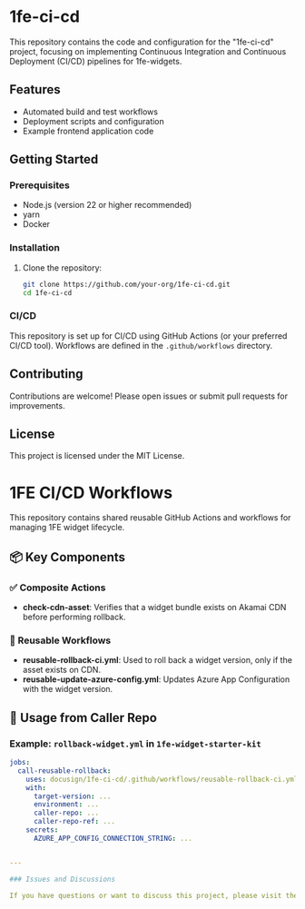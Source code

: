 # 1fe-ci-cd

This repository contains the code and configuration for the "1fe-ci-cd" project, focusing on implementing Continuous Integration and Continuous Deployment (CI/CD) pipelines for 1fe-widgets.

## Features

- Automated build and test workflows
- Deployment scripts and configuration
- Example frontend application code

## Getting Started

### Prerequisites

- Node.js (version 22 or higher recommended)
- yarn
- Docker

### Installation

1. Clone the repository:
   ```sh
   git clone https://github.com/your-org/1fe-ci-cd.git
   cd 1fe-ci-cd
   ```

### CI/CD

This repository is set up for CI/CD using GitHub Actions (or your preferred CI/CD tool). Workflows are defined in the `.github/workflows` directory.

## Contributing

Contributions are welcome! Please open issues or submit pull requests for improvements.

## License

This project is licensed under the MIT License.

# 1FE CI/CD Workflows

This repository contains shared reusable GitHub Actions and workflows for managing 1FE widget lifecycle.

## 📦 Key Components

### ✅ Composite Actions
- **check-cdn-asset**: Verifies that a widget bundle exists on Akamai CDN before performing rollback.

### 🔁 Reusable Workflows
- **reusable-rollback-ci.yml**: Used to roll back a widget version, only if the asset exists on CDN.
- **reusable-update-azure-config.yml**: Updates Azure App Configuration with the widget version.

## 📌 Usage from Caller Repo

### Example: `rollback-widget.yml` in `1fe-widget-starter-kit`

```yaml
jobs:
  call-reusable-rollback:
    uses: docusign/1fe-ci-cd/.github/workflows/reusable-rollback-ci.yml@main
    with:
      target-version: ...
      environment: ...
      caller-repo: ...
      caller-repo-ref: ...
    secrets:
      AZURE_APP_CONFIG_CONNECTION_STRING: ...


---

### Issues and Discussions

If you have questions or want to discuss this project, please visit the [Issues](https://github.com/docusign/1fe/issues) or [Discussions](https://github.com/docusign/1fe/discussions) pages in our monorepo.
